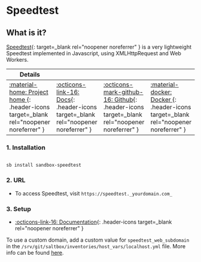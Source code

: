 # Speedtest

## What is it?

[Speedtest](https://github.com/librespeed/speedtest){: target=_blank rel="noopener noreferrer" }  is a very lightweight Speedtest implemented in Javascript, using XMLHttpRequest and Web Workers.

| Details     |             |             |             |
|-------------|-------------|-------------|-------------|
| [:material-home: Project home ](https://github.com/librespeed/speedtest){: .header-icons target=_blank rel="noopener noreferrer" } | [:octicons-link-16: Docs](https://github.com/librespeed/speedtest){: .header-icons target=_blank rel="noopener noreferrer" } | [:octicons-mark-github-16: Github](https://github.com/librespeed/speedtest){: .header-icons target=_blank rel="noopener noreferrer" } | [:material-docker: Docker ](https://hub.docker.com/r/linuxserver/librespeed){: .header-icons target=_blank rel="noopener noreferrer" }|

### 1. Installation

``` shell

sb install sandbox-speedtest

```

### 2. URL

- To access Speedtest, visit `https://speedtest._yourdomain.com_`

### 3. Setup

- [:octicons-link-16: Documentation](https://github.com/librespeed/speedtest){: .header-icons target=_blank rel="noopener noreferrer" }

To use a custom domain, add a custom value for `speedtest_web_subdomain` in the `/srv/git/saltbox/inventories/host_vars/localhost.yml` file. More info can be found [here](https://docs.saltbox.dev/saltbox/inventory/).
